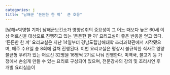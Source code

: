 ```yaml
---
categories: j
title: "남해군 ‘든든한 한 끼’  큰 호응"
---
```

[남해=박영철 기자] 남해군보건소가 영양섭취의 중요성이 그 어느 때보다 높은 60세 이상 어르신을 대상으로 진행하고 있는 ‘든든한 한 끼’ 요리교실이 좋은 반응을 얻고 있다. ‘든든한 한 끼’ 요리교실은 지난 14일부터 경남도립남해대학 조리과학관에서 시작됐으며, 매주 수요일 총 8회에 걸쳐 진행된다. 이번 요리교실은 평상시 불규칙한 식사로 영양불균형 우려가 있는 어르신 32명을 16명씩 2기로 나눠 진행한다. 미역국, 불고기 등 가정에서 손쉽게 만들 수 있는 요리로 구성되어 있으며, 전문강사의 강의 및 조리시연 후 개별 요리실습이